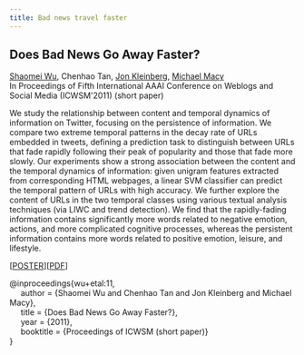 ```yaml
---
title: Bad news travel faster
---
```


## Does Bad News Go Away Faster?    
[Shaomei Wu][shaomei_wu], Chenhao Tan, [Jon Kleinberg][jon_kleinberg], [Michael Macy][michael_macy]     
In Proceedings of Fifth International AAAI Conference on Weblogs and Social Media (ICWSM'2011) (short paper)

We study the relationship between content and temporal dynamics of information on Twitter, focusing on the persistence of information. We compare two extreme temporal patterns in the decay rate of URLs embedded in tweets, defining a prediction task to distinguish between URLs that fade rapidly following their peak of popularity and those that fade more slowly. Our experiments show a strong association between the content and the temporal dynamics of information: given unigram features extracted from corresponding HTML webpages, a linear SVM classifier can predict the temporal pattern of URLs with high accuracy. We further explore the content of URLs in the two temporal classes using various textual analysis techniques (via LIWC and trend detection). We find that the rapidly-fading information contains significantly more words related to negative emotion, actions, and more complicated cognitive processes, whereas the persistent information contains more words related to positive emotion, leisure, and lifestyle.

[[POSTER][icwsm11_poster]][[PDF][icwsm11_paper]]

@inproceedings{wu+etal:11,  
&nbsp;&nbsp;&nbsp;&nbsp;
  author = {Shaomei Wu and Chenhao Tan and Jon Kleinberg and Michael Macy},    
&nbsp;&nbsp;&nbsp;&nbsp;
  title = {Does Bad News Go Away Faster?},   
&nbsp;&nbsp;&nbsp;&nbsp;
  year = {2011},   
&nbsp;&nbsp;&nbsp;&nbsp;
  booktitle = {Proceedings of ICWSM (short paper)}   
}

[icwsm11_paper]: /pubs/bad-news-travel-faster.pdf
[icwsm11_poster]: /pubs/bad-news-travel-faster-poster.pdf
[//]: <> (links for collaborators)
[claire_cardie]: http://www.cs.cornell.edu/home/cardie/
[ed_chi]: http://www-users.cs.umn.edu/~echi/
[eunsol_choi]: http://homes.cs.washington.edu/~eunsol/home.html
[cristian_danescu_niculescu_mizil]: http://www.mpi-sws.org/~cristian/
[evgeniy_gabrilovich]: http://www.cs.technion.ac.il/~gabr/
[david_huffaker]: http://www.davehuffaker.com
[bobby_kleinberg]: http://www.cs.cornell.edu/~rdk
[jon_kleinberg]: http://www.cs.cornell.edu/home/kleinber
[gueorgi_kossinets]: https://sites.google.com/site/gkossinets/
[lillian_lee]: http://www.cs.cornell.edu/home/llee
[tao_lei]: http://people.csail.mit.edu/taolei/
[ping_li]: http://www.stat.cornell.edu/~li/
[bin_lu]: http://sites.google.com/site/lubin2010/
[michael_macy]: http://www.soc.cornell.edu/faculty/macy.html
[bo_pang]: https://sites.google.com/site/bopang42/
[daniel_romero]: http://www.dromero.org/
[alex_smola]: alex.smola.org
[jimeng_sun]: http://www.sunlab.org/
[jie_tang]: http://keg.cs.tsinghua.edu.cn/persons/johan_ugander
[johan_ugander]: http://people.cam.cornell.edu/~jugander/
[fei_wang]: http://sites.google.com/site/feiwang03/
[shaomei_wu]: http://www.cs.cornell.edu/~sw475/
[ming_zhou]: http://research.microsoft.com/en-us/people/mingzhou
[gs_profile]:http://scholar.google.com/citations?user=KGMaP18AAAAJ&hl=en
